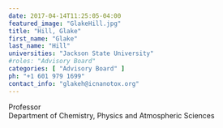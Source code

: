 ```yaml
---
date: 2017-04-14T11:25:05-04:00
featured_image: "GlakeHill.jpg"
title: "Hill, Glake"
first_name: "Glake"
last_name: "Hill" 
universities: "Jackson State University"
#roles: "Advisory Board"
categories: [ "Advisory Board" ]
ph: "+1 601 979 1699"
contact_info: "glakeh@icnanotox.org"
---
```


Professor\
Department of Chemistry, Physics and Atmospheric Sciences





